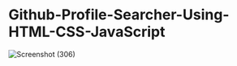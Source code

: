 # Github-Profile-Searcher-Using-HTML-CSS-JavaScript


![Screenshot (306)](https://user-images.githubusercontent.com/25906435/130252631-0be4f339-65b5-4e9b-a374-4690e611bb21.png)
